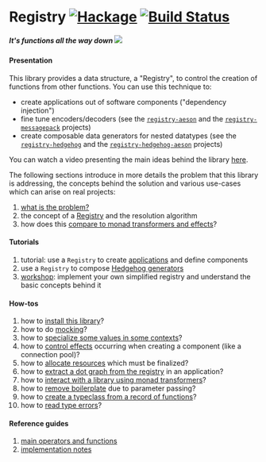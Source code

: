 # Registry [![Hackage](https://img.shields.io/hackage/v/registry.svg)](https://hackage.haskell.org/package/registry) [![Build Status](https://github.com/etorreborre/registry/workflows/ci/badge.svg)](https://github.com/etorreborre/registry/actions)

##### *It's functions all the way down* <img src="https://raw.githubusercontent.com/etorreborre/registry/main/doc/images/unboxed-bottomup.jpg" border="0"/>

#### Presentation

This library provides a data structure, a "Registry", to control the creation of functions from other functions. You can use this technique to:

 - create applications out of software components ("dependency injection")
 - fine tune encoders/decoders (see the [`registry-aeson`][registry-aeson] and the [`registry-messagepack`][registry-messagepack] projects)
 - create composable data generators for nested datatypes (see the [`registry-hedgehog`][registry-hedgehog] and the [`registry-hedgehog-aeson`][registry-hedgehog-aeson] projects)

You can watch a video presenting the main ideas behind the library [here](https://www.youtube.com/watch?v=xKgII4ggo-4).

The following sections introduce in more details the problem that this library is addressing, the concepts behind the solution and various use-cases which can arise on real projects:

 1. [what is the problem?][motivation]
 2. the concept of a [Registry][registry] and the resolution algorithm
 3. how does this [compare to monad transformers and effects](https://github.com/etorreborre/effects)?

#### Tutorials

 1. tutorial: use a `Registry` to create [applications][tutorial] and define components
 1. use a `Registry` to compose [Hedgehog generators][generators]
 1. [workshop][workshop]: implement your own simplified registry and understand the basic concepts behind it

#### How-tos

 1. how to [install this library][install]?
 1. how to do [mocking][mocking]?
 1. how to [specialize some values in some contexts][specialize]?
 1. how to [control effects][caching] occurring when creating a component (like a connection pool)?
 1. how to [allocate resources][resources] which must be finalized?
 1. how to [extract a dot graph from the registry][dot] in an application?
 1. how to [interact with a library using monad transformers](https://github.com/etorreborre/registry/blob/master/test/Test/Data/Registry/MonadRandomSpec.hs)?
 1. how to [remove boilerplate][boilerplate] due to parameter passing?
 1. how to [create a typeclass from a record of functions][typeclass]?
 1. how to [read type errors][errors]?

#### Reference guides

 1. [main operators and functions][reference]
 1. [implementation notes][implementation]


[motivation]: http://github.com/etorreborre/registry/blob/main/doc/motivation.md
[registry]: http://github.com/etorreborre/registry/blob/main/doc/registry.md
[tutorial]: http://github.com/etorreborre/registry/blob/main/doc/tutorial.md
[applications]: http://github.com/etorreborre/registry/blob/main/doc/applications.md
[mocking]: http://github.com/etorreborre/registry/blob/main/doc/applications.md#integration
[install]: http://github.com/etorreborre/registry/blob/main/doc/install.md
[specialize]: http://github.com/etorreborre/registry/blob/main/doc/applications.md#context-dependent-configurations
[caching]: http://github.com/etorreborre/registry/blob/main/doc/applications.md#caching
[resources]: http://github.com/etorreborre/registry/blob/main/doc/applications.md#resources
[dot]: http://github.com/etorreborre/registry/blob/main/doc/dot.md
[boilerplate]: http://github.com/etorreborre/registry/blob/main/doc/boilerplate.md
[typeclass]: http://github.com/etorreborre/registry/blob/main/doc/typeclass.md
[generators]: http://github.com/etorreborre/registry-hedgehog/blob/main/doc/tutorial.md
[registry-hedgehog]: http://github.com/etorreborre/registry-hedgehog
[registry-messagepack]: http://github.com/etorreborre/registry-messagepack
[registry-aeson]: http://github.com/etorreborre/registry-aeson
[registry-hedgehog-aeson]: http://github.com/etorreborre/registry-hedgehog-aeson
[reference]: http://github.com/etorreborre/registry/blob/main/doc/reference.md
[implementation]: http://github.com/etorreborre/registry/blob/main/doc/implementation.md
[errors]: http://github.com/etorreborre/registry/blob/main/doc/errors.md
[workshop]: https://github.com/etorreborre/registry-workshop
